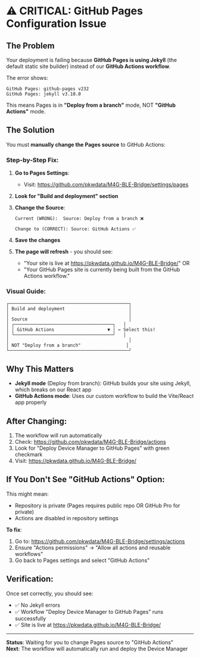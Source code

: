 # ⚠️ CRITICAL: GitHub Pages Configuration Issue

## The Problem

Your deployment is failing because **GitHub Pages is using Jekyll** (the default static site builder) instead of our **GitHub Actions workflow**.

The error shows:
```
GitHub Pages: github-pages v232
GitHub Pages: jekyll v3.10.0
```

This means Pages is in **"Deploy from a branch"** mode, NOT **"GitHub Actions"** mode.

## The Solution

You must **manually change the Pages source** to GitHub Actions:

### Step-by-Step Fix:

1. **Go to Pages Settings**:
   - Visit: https://github.com/pkwdata/M4G-BLE-Bridge/settings/pages
   
2. **Look for "Build and deployment" section**
   
3. **Change the Source**:
   ```
   Current (WRONG):  Source: Deploy from a branch ❌
   
   Change to (CORRECT): Source: GitHub Actions ✅
   ```

4. **Save the changes**

5. **The page will refresh** - you should see:
   - "Your site is live at https://pkwdata.github.io/M4G-BLE-Bridge/" OR
   - "Your GitHub Pages site is currently being built from the GitHub Actions workflow."

### Visual Guide:

```
┌─────────────────────────────────────────────┐
│ Build and deployment                        │
│                                             │
│ Source                                      │
│ ┌─────────────────────────────────────┐   │
│ │ GitHub Actions                    ▼ │ ← Select this!
│ └─────────────────────────────────────┘   │
│                                             │
│ NOT "Deploy from a branch"                 │
└─────────────────────────────────────────────┘
```

## Why This Matters

- **Jekyll mode** (Deploy from branch): GitHub builds your site using Jekyll, which breaks on our React app
- **GitHub Actions mode**: Uses our custom workflow to build the Vite/React app properly

## After Changing:

1. The workflow will run automatically
2. Check: https://github.com/pkwdata/M4G-BLE-Bridge/actions
3. Look for "Deploy Device Manager to GitHub Pages" with green checkmark
4. Visit: https://pkwdata.github.io/M4G-BLE-Bridge/

## If You Don't See "GitHub Actions" Option:

This might mean:
- Repository is private (Pages requires public repo OR GitHub Pro for private)
- Actions are disabled in repository settings

**To fix**:
1. Go to: https://github.com/pkwdata/M4G-BLE-Bridge/settings/actions
2. Ensure "Actions permissions" → "Allow all actions and reusable workflows"
3. Go back to Pages settings and select "GitHub Actions"

## Verification:

Once set correctly, you should see:
- ✅ No Jekyll errors
- ✅ Workflow "Deploy Device Manager to GitHub Pages" runs successfully  
- ✅ Site is live at https://pkwdata.github.io/M4G-BLE-Bridge/

---

**Status**: Waiting for you to change Pages source to "GitHub Actions"  
**Next**: The workflow will automatically run and deploy the Device Manager
